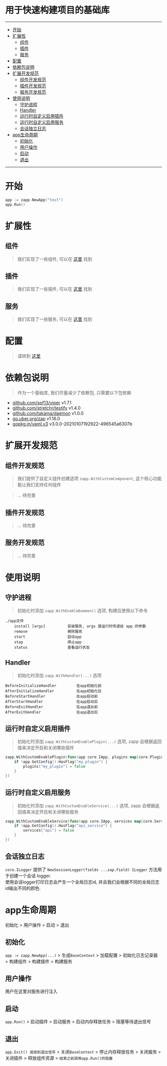 
# 用于快速构建项目的基础库

---
<!-- TOC -->

- [开始](#%E5%BC%80%E5%A7%8B)
- [扩展性](#%E6%89%A9%E5%B1%95%E6%80%A7)
    - [组件](#%E7%BB%84%E4%BB%B6)
    - [插件](#%E6%8F%92%E4%BB%B6)
    - [服务](#%E6%9C%8D%E5%8A%A1)
- [配置](#%E9%85%8D%E7%BD%AE)
- [依赖包说明](#%E4%BE%9D%E8%B5%96%E5%8C%85%E8%AF%B4%E6%98%8E)
- [扩展开发规范](#%E6%89%A9%E5%B1%95%E5%BC%80%E5%8F%91%E8%A7%84%E8%8C%83)
    - [组件开发规范](#%E7%BB%84%E4%BB%B6%E5%BC%80%E5%8F%91%E8%A7%84%E8%8C%83)
    - [插件开发规范](#%E6%8F%92%E4%BB%B6%E5%BC%80%E5%8F%91%E8%A7%84%E8%8C%83)
    - [服务开发规范](#%E6%9C%8D%E5%8A%A1%E5%BC%80%E5%8F%91%E8%A7%84%E8%8C%83)
- [使用说明](#%E4%BD%BF%E7%94%A8%E8%AF%B4%E6%98%8E)
    - [守护进程](#%E5%AE%88%E6%8A%A4%E8%BF%9B%E7%A8%8B)
    - [Handler](#handler)
    - [运行时自定义启用插件](#%E8%BF%90%E8%A1%8C%E6%97%B6%E8%87%AA%E5%AE%9A%E4%B9%89%E5%90%AF%E7%94%A8%E6%8F%92%E4%BB%B6)
    - [运行时自定义启用服务](#%E8%BF%90%E8%A1%8C%E6%97%B6%E8%87%AA%E5%AE%9A%E4%B9%89%E5%90%AF%E7%94%A8%E6%9C%8D%E5%8A%A1)
    - [会话独立日志](#%E4%BC%9A%E8%AF%9D%E7%8B%AC%E7%AB%8B%E6%97%A5%E5%BF%97)
- [app生命周期](#app%E7%94%9F%E5%91%BD%E5%91%A8%E6%9C%9F)
    - [初始化](#%E5%88%9D%E5%A7%8B%E5%8C%96)
    - [用户操作](#%E7%94%A8%E6%88%B7%E6%93%8D%E4%BD%9C)
    - [启动](#%E5%90%AF%E5%8A%A8)
    - [退出](#%E9%80%80%E5%87%BA)

<!-- /TOC -->
---

# 开始

```go
app := zapp.NewApp("test")
app.Run()
```

# 扩展性

## 组件

> 我们实现了一些组件, 可以在 [这里](https://github.com/zly-app/component) 找到

## 插件

> 我们实现了一些插件, 可以在 [这里](https://github.com/zly-app/plugin) 找到

## 服务

> 我们实现了一些服务, 可以在 [这里](https://github.com/zly-app/service) 找到

# 配置

> 请转到 [这里](./config)

# 依赖包说明

> 作为一个基础库, 我们尽量减少了依赖包, 只需要以下包依赖

+ [github.com/spf13/viper](https://github.com/spf13/viper) v1.7.1
+ [github.com/stretchr/testify](https://github.com/stretchr/testify) v1.4.0
+ [github.com/takama/daemon](https://github.com/takama/daemon) v1.0.0
+ [go.uber.org/zap](https://github.com/uber-go/zap) v1.16.0
+ [gopkg.in/yaml.v3](https://github.com/go-yaml/yaml/tree/v3) v3.0.0-20210107192922-496545a6307b

# 扩展开发规范

## 组件开发规范

> 我们提供了自定义组件创建选项 `zapp.WithCustomComponent`, 这个核心功能能让我们支持任何组件

> ... 待完善

## 插件开发规范

> ... 待完善

## 服务开发规范

> ... 待完善

# 使用说明

## 守护进程

> 初始化时添加 `zapp.WithEnableDaemon()` 选项, 构建后使用以下命令

```text
./app文件
    install [args]          安装服务, args 是运行时传递给 app 的参数
    remove                  移除服务
    start                   启动app
    stop                    停止app
    status                  查看运行状态
```

## Handler

> 初始化时添加 `zapp.WithHandler(...)` 选项 

```text
BeforeInitializeHandler         在app初始化前
AfterInitializeHandler          在app初始化后
BeforeStartHandler              在app启动前
AfterStartHandler               在app启动后
BeforeExitHandler               在app退出前
AfterExitHandler                在app退出后
```

## 运行时自定义启用插件

> 初始化时添加 `zapp.WithCustomEnablePlugin(...)` 选项, zapp 会根据返回值来决定开启和关闭哪些插件

```go
zapp.WithCustomEnablePlugin(func(app core.IApp, plugins map[core.PluginType]bool) {
    if !app.GetConfig().HasFlag("my_plugin") {
        plugins["my_plugin"] = false
    }
})
```

## 运行时自定义启用服务

> 初始化时添加 `zapp.WithCustomEnableService(...)` 选项, zapp 会根据返回值来决定开启和关闭哪些服务

```go
zapp.WithCustomEnableService(func(app core.IApp, services map[core.ServiceType]bool) {
    if !app.GetConfig().HasFlag("api_service") {
        services["api"] = false
    }
})
```

## 会话独立日志

`core.ILogger` 提供了 `NewSessionLogger(fields ...zap.Field) ILogger` 方法用于创建一个会话 logger.<br>
使用会话logger打印日志会产生一个全局日志id, 并且我们会根据不同的全局日志id输出不同的颜色.

# app生命周期

初始化 > 用户操作 > 启动 > 退出

## 初始化

`app := zapp.NewApp(...)` > 生成`BaseContext` > 加载配置 > 初始化日志记录器 > 构建组件 > 构建插件 > 构建服务   

## 用户操作

用户在这里对服务进行注入

## 启动

`app.Run()` > 启动插件 > 启动服务 > 启动内存释放任务 > 阻塞等待退出信号

## 退出

`app.Exit() 或收到退出信号` > 关闭`BaseContext` > 停止内存释放任务 > 关闭服务 > 关闭插件 > 释放组件资源 > `结束之前调用app.Run()的阻塞` 

